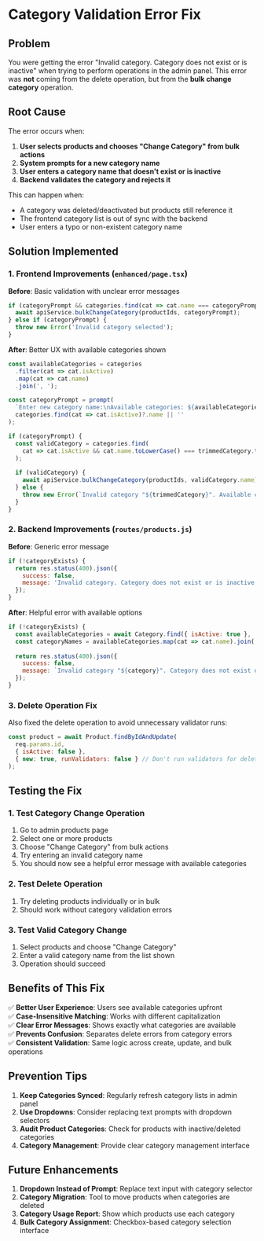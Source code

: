 # Category Validation Error Fix

## Problem
You were getting the error "Invalid category. Category does not exist or is inactive" when trying to perform operations in the admin panel. This error was **not** coming from the delete operation, but from the **bulk change category** operation.

## Root Cause
The error occurs when:

1. **User selects products and chooses "Change Category" from bulk actions**
2. **System prompts for a new category name** 
3. **User enters a category name that doesn't exist or is inactive**
4. **Backend validates the category and rejects it**

This can happen when:
- A category was deleted/deactivated but products still reference it
- The frontend category list is out of sync with the backend
- User enters a typo or non-existent category name

## Solution Implemented

### 1. **Frontend Improvements** (`enhanced/page.tsx`)

**Before**: Basic validation with unclear error messages
```typescript
if (categoryPrompt && categories.find(cat => cat.name === categoryPrompt)) {
  await apiService.bulkChangeCategory(productIds, categoryPrompt);
} else if (categoryPrompt) {
  throw new Error('Invalid category selected');
}
```

**After**: Better UX with available categories shown
```typescript
const availableCategories = categories
  .filter(cat => cat.isActive)
  .map(cat => cat.name)
  .join(', ');

const categoryPrompt = prompt(
  `Enter new category name:\nAvailable categories: ${availableCategories}`,
  categories.find(cat => cat.isActive)?.name || ''
);

if (categoryPrompt) {
  const validCategory = categories.find(
    cat => cat.isActive && cat.name.toLowerCase() === trimmedCategory.toLowerCase()
  );
  
  if (validCategory) {
    await apiService.bulkChangeCategory(productIds, validCategory.name);
  } else {
    throw new Error(`Invalid category "${trimmedCategory}". Available categories: ${availableCategories}`);
  }
}
```

### 2. **Backend Improvements** (`routes/products.js`)

**Before**: Generic error message
```javascript
if (!categoryExists) {
  return res.status(400).json({
    success: false,
    message: 'Invalid category. Category does not exist or is inactive.'
  });
}
```

**After**: Helpful error with available options
```javascript
if (!categoryExists) {
  const availableCategories = await Category.find({ isActive: true }, 'name').lean();
  const categoryNames = availableCategories.map(cat => cat.name).join(', ');
  
  return res.status(400).json({
    success: false,
    message: `Invalid category "${category}". Category does not exist or is inactive. Available categories: ${categoryNames}`
  });
}
```

### 3. **Delete Operation Fix**

Also fixed the delete operation to avoid unnecessary validator runs:
```javascript
const product = await Product.findByIdAndUpdate(
  req.params.id,
  { isActive: false },
  { new: true, runValidators: false } // Don't run validators for delete operation
);
```

## Testing the Fix

### 1. **Test Category Change Operation**
1. Go to admin products page
2. Select one or more products
3. Choose "Change Category" from bulk actions
4. Try entering an invalid category name
5. You should now see a helpful error message with available categories

### 2. **Test Delete Operation** 
1. Try deleting products individually or in bulk
2. Should work without category validation errors

### 3. **Test Valid Category Change**
1. Select products and choose "Change Category"
2. Enter a valid category name from the list shown
3. Operation should succeed

## Benefits of This Fix

✅ **Better User Experience**: Users see available categories upfront  
✅ **Case-Insensitive Matching**: Works with different capitalization  
✅ **Clear Error Messages**: Shows exactly what categories are available  
✅ **Prevents Confusion**: Separates delete errors from category errors  
✅ **Consistent Validation**: Same logic across create, update, and bulk operations

## Prevention Tips

1. **Keep Categories Synced**: Regularly refresh category lists in admin panel
2. **Use Dropdowns**: Consider replacing text prompts with dropdown selectors
3. **Audit Product Categories**: Check for products with inactive/deleted categories
4. **Category Management**: Provide clear category management interface

## Future Enhancements

1. **Dropdown Instead of Prompt**: Replace text input with category selector
2. **Category Migration**: Tool to move products when categories are deleted
3. **Category Usage Report**: Show which products use each category
4. **Bulk Category Assignment**: Checkbox-based category selection interface
